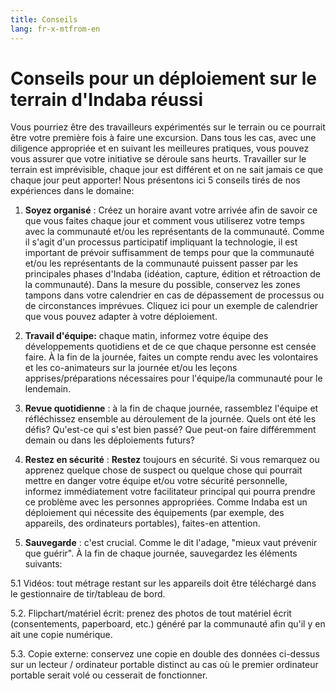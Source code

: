 ```yaml
---
title: Conseils
lang: fr-x-mtfrom-en
---
```

<h1> Conseils pour un déploiement sur le terrain d&#39;Indaba réussi </h1> 

<Leader> 

 Vous pourriez être des travailleurs expérimentés sur le terrain ou ce pourrait être votre première fois à faire une excursion. Dans tous les cas, avec une diligence appropriée et en suivant les meilleures pratiques, vous pouvez vous assurer que votre initiative se déroule sans heurts. Travailler sur le terrain est imprévisible, chaque jour est différent et on ne sait jamais ce que chaque jour peut apporter! Nous présentons ici 5 conseils tirés de nos expériences dans le domaine:  

</Leader> 

<ol><li> <strong>Soyez organisé</strong> : Créez un horaire avant votre arrivée afin de savoir ce que vous faites chaque jour et comment vous utiliserez votre temps avec la communauté et/ou les représentants de la communauté. Comme il s&#39;agit d&#39;un processus participatif impliquant la technologie, il est important de prévoir suffisamment de temps pour que la communauté et/ou les représentants de la communauté puissent passer par les principales phases d&#39;Indaba (idéation, capture, édition et rétroaction de la communauté). Dans la mesure du possible, conservez les zones tampons dans votre calendrier en cas de dépassement de processus ou de circonstances imprévues. Cliquez ici pour un exemple de calendrier que vous pouvez adapter à votre déploiement. </li></ol> 

<ol start="2"><li> <strong>Travail d&#39;équipe:</strong> chaque matin, informez votre équipe des développements quotidiens et de ce que chaque personne est censée faire. À la fin de la journée, faites un compte rendu avec les volontaires et les co-animateurs sur la journée et/ou les leçons apprises/préparations nécessaires pour l&#39;équipe/la communauté pour le lendemain. </li></ol> 

<ol start="3"><li> <strong>Revue quotidienne</strong> : à la fin de chaque journée, rassemblez l&#39;équipe et réfléchissez ensemble au déroulement de la journée. Quels ont été les défis? Qu&#39;est-ce qui s&#39;est bien passé? Que peut-on faire différemment demain ou dans les déploiements futurs? </li></ol> 

<ol start="4"><li> <strong>Restez en sécurité</strong> : <strong>Restez</strong> toujours en sécurité. Si vous remarquez ou apprenez quelque chose de suspect ou quelque chose qui pourrait mettre en danger votre équipe et/ou votre sécurité personnelle, informez immédiatement votre facilitateur principal qui pourra prendre ce problème avec les personnes appropriées. Comme Indaba est un déploiement qui nécessite des équipements (par exemple, des appareils, des ordinateurs portables), faites-en attention. </li></ol> 

<ol start="5"><li> <strong>Sauvegarde</strong> : c&#39;est crucial. Comme le dit l&#39;adage, &quot;mieux vaut prévenir que guérir&quot;. À la fin de chaque journée, sauvegardez les éléments suivants: </li></ol> 

 5.1 Vidéos: tout métrage restant sur les appareils doit être téléchargé dans le gestionnaire de tir/tableau de bord.  

 5.2. Flipchart/matériel écrit: prenez des photos de tout matériel écrit (consentements, paperboard, etc.) généré par la communauté afin qu&#39;il y en ait une copie numérique.  

 5.3. Copie externe: conservez une copie en double des données ci-dessus sur un lecteur / ordinateur portable distinct au cas où le premier ordinateur portable serait volé ou cesserait de fonctionner.  
